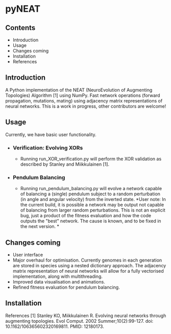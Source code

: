 # pyNEAT

## Contents
* Introduction
* Usage
* Changes coming
* Installation
* References

## Introduction
A Python implementation of the NEAT (NeuroEvolution of Augmenting Topologies) Algorithm [1] using NumPy. Fast network operations (forward propagation, mutations, mating) using adjacency matrix representations of neural networks. This is a work in progress, other contributors are welcome!

## Usage 
Currently, we have basic user functionality.

* ### Verification: Evolving XORs
  * Running run_XOR_verification.py will perform the XOR validation as described by Stanley and Miikkulainen [1]. 
* ### Pendulum Balancing
  * Running run_pendulum_balancing.py will evolve a network capable of balancing a (single) pendulum subject to a random perturbation (in angle and angular velocity) from the inverted state. *User note: In the current build, it is possible a network may be output not capable of balancing from larger random perturbations. This is not an explicit bug, just a product of the fitness evaluation and how the code outputs the "best" network. The cause is known, and to be fixed in the next version. *
 
## Changes coming
* User interface
* Major overhaul for optimisation. Currently genomes in each generation are stored in species using a nested dictionary approach. The adjacency matrix representation of neural networks will allow for a fully vectorised implementation, along with multithreading.
* Improved data visualisation and animations.
* Refined fitness evaluation for pendulum balancing.
  
## Installation

References
[1] Stanley KO, Miikkulainen R. Evolving neural networks through augmenting topologies. Evol Comput. 2002 Summer;10(2):99-127. doi: 10.1162/106365602320169811. PMID: 12180173.

